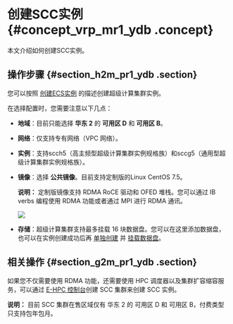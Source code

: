 # 创建SCC实例 {#concept_vrp_mr1_ydb .concept}

本文介绍如何创建SCC实例。

## 操作步骤 {#section_h2m_pr1_ydb .section}

您可以按照 [创建ECS实例](intl.zh-CN/实例/实例生命周期/创建实例/使用向导创建实例.md#) 的描述创建超级计算集群实例。

在选择配置时，您需要注意以下几点：

-   **地域**：目前只能选择 **华东 2** 的 **可用区 D** 和 **可用区 B**。
-   **网络**：仅支持专有网络（VPC 网络）。
-   **实例**：支持scch5（高主频型超级计算集群实例规格族）和sccg5（通用型超级计算集群实例规格族）。
-   **镜像**：选择 **公共镜像**。目前支持定制版的Linux CentOS 7.5。

    **说明：** 定制版镜像支持 RDMA RoCE 驱动和 OFED 堆栈。您可以通过 IB verbs 编程使用 RDMA 功能或者通过 MPI 进行 RDMA 通讯。

    ![](http://static-aliyun-doc.oss-cn-hangzhou.aliyuncs.com/assets/img/9637/15510733475118_zh-CN.png)

-   **存储**：超级计算集群支持最多挂载 16 块数据盘。您可以在这里添加数据盘，也可以在实例创建成功后再 [单独创建](intl.zh-CN/块存储/使用云盘/创建云盘/创建按量付费云盘.md#) 并 [挂载数据盘](intl.zh-CN/块存储/使用云盘/挂载云盘.md#)。

## 相关操作 {#section_g2m_pr1_ydb .section}

如果您不仅需要使用 RDMA 功能，还需要使用 HPC 调度器以及集群扩容缩容服务，可以通过 [E-HPC 控制台](https://ehpc.console.aliyun.com/)创建 SCC 集群来创建 SCC 实例。

**说明：** 目前 SCC 集群在售区域仅有 华东 2 的 可用区 D 和 可用区 B，付费类型只支持包年包月。

